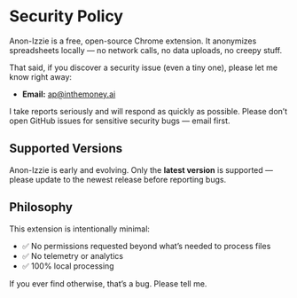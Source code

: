 # Security Policy

Anon-Izzie is a free, open-source Chrome extension. It anonymizes spreadsheets locally — no network calls, no data uploads, no creepy stuff.

That said, if you discover a security issue (even a tiny one), please let me know right away:

- **Email:** ap@inthemoney.ai

I take reports seriously and will respond as quickly as possible. Please don’t open GitHub issues for sensitive security bugs — email first.

## Supported Versions

Anon-Izzie is early and evolving. Only the **latest version** is supported — please update to the newest release before reporting bugs.

## Philosophy

This extension is intentionally minimal:
- ✅ No permissions requested beyond what’s needed to process files  
- ✅ No telemetry or analytics  
- ✅ 100% local processing  

If you ever find otherwise, that’s a bug. Please tell me.
